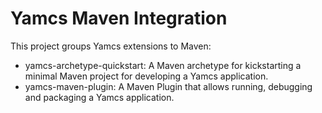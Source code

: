 # Yamcs Maven Integration

This project groups Yamcs extensions to Maven:

* yamcs-archetype-quickstart: A Maven archetype for kickstarting a minimal Maven project for developing a Yamcs application.
* yamcs-maven-plugin: A Maven Plugin that allows running, debugging and packaging a Yamcs application.


